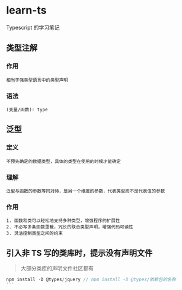 # learn-ts
Typescript 的学习笔记
## 类型注解
### 作用
    相当于强类型语言中的类型声明
### 语法
    (变量/函数): type
## 泛型
### 定义
    不预先确定的数据类型，具体的类型在使用的时候才能确定
### 理解
    泛型与函数的参数等同对待，是另一个维度的参数，代表类型而不是代表值的参数
### 作用
    1. 函数和类可以轻松地支持多种类型，增强程序的扩展性
    2. 不必写多条函数重载，冗长的联合类型声明，增强代码可读性
    3. 灵活控制类型之间的约束
## 引入非 TS 写的类库时，提示没有声明文件
> 大部分类库的声明文件社区都有
```js
npm install -D @types/jquery // npm install -D @types/依赖包的名称
``` 